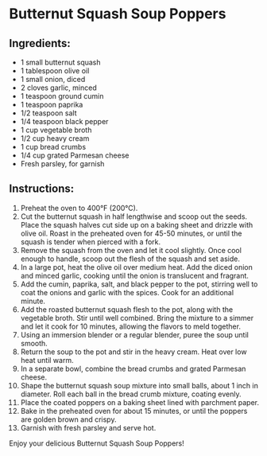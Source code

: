 # Butternut Squash Soup Poppers

## Ingredients:
- 1 small butternut squash
- 1 tablespoon olive oil
- 1 small onion, diced
- 2 cloves garlic, minced
- 1 teaspoon ground cumin
- 1 teaspoon paprika
- 1/2 teaspoon salt
- 1/4 teaspoon black pepper
- 1 cup vegetable broth
- 1/2 cup heavy cream
- 1 cup bread crumbs
- 1/4 cup grated Parmesan cheese
- Fresh parsley, for garnish

## Instructions:
1. Preheat the oven to 400°F (200°C).
2. Cut the butternut squash in half lengthwise and scoop out the seeds. Place the squash halves cut side up on a baking sheet and drizzle with olive oil. Roast in the preheated oven for 45-50 minutes, or until the squash is tender when pierced with a fork. 
3. Remove the squash from the oven and let it cool slightly. Once cool enough to handle, scoop out the flesh of the squash and set aside.
4. In a large pot, heat the olive oil over medium heat. Add the diced onion and minced garlic, cooking until the onion is translucent and fragrant.
5. Add the cumin, paprika, salt, and black pepper to the pot, stirring well to coat the onions and garlic with the spices. Cook for an additional minute.
6. Add the roasted butternut squash flesh to the pot, along with the vegetable broth. Stir until well combined. Bring the mixture to a simmer and let it cook for 10 minutes, allowing the flavors to meld together.
7. Using an immersion blender or a regular blender, puree the soup until smooth.
8. Return the soup to the pot and stir in the heavy cream. Heat over low heat until warm.
9. In a separate bowl, combine the bread crumbs and grated Parmesan cheese.
10. Shape the butternut squash soup mixture into small balls, about 1 inch in diameter. Roll each ball in the bread crumb mixture, coating evenly.
11. Place the coated poppers on a baking sheet lined with parchment paper.
12. Bake in the preheated oven for about 15 minutes, or until the poppers are golden brown and crispy.
13. Garnish with fresh parsley and serve hot.

Enjoy your delicious Butternut Squash Soup Poppers!
